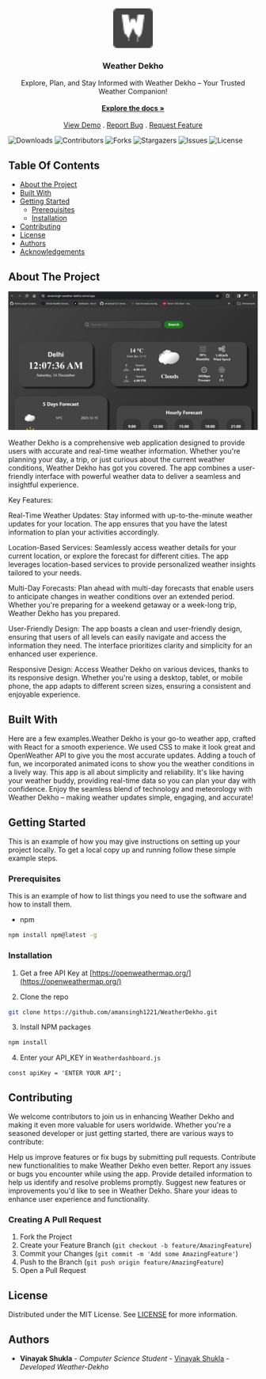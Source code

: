 <br/>
<p align="center">
  <a href="https://github.com/amansingh1221/WeatherDekho">
    <img src="./public/favicon-32x32.png" alt="Logo" width="80" height="80">
  </a>

  <h3 align="center">Weather Dekho</h3>

  <p align="center">
    Explore, Plan, and Stay Informed with Weather Dekho – Your Trusted Weather Companion!
    <br/>
    <br/>
    <a href="https://github.com/amansingh1221/WeatherDekho"><strong>Explore the docs »</strong></a>
    <br/>
    <br/>
    <a href="https://github.com/amansingh1221/WeatherDekho">View Demo</a>
    .
    <a href="https://github.com/amansingh1221/WeatherDekho/issues">Report Bug</a>
    .
    <a href="https://github.com/amansingh1221/WeatherDekho/issues">Request Feature</a>
  </p>
</p>

![Downloads](https://img.shields.io/github/downloads/amansingh1221/WeatherDekho/total) ![Contributors](https://img.shields.io/github/contributors/amansingh1221/WeatherDekho?color=dark-green) ![Forks](https://img.shields.io/github/forks/amansingh1221/WeatherDekho?style=social) ![Stargazers](https://img.shields.io/github/stars/amansingh1221/WeatherDekho?style=social) ![Issues](https://img.shields.io/github/issues/amansingh1221/WeatherDekho) ![License](https://img.shields.io/github/license/amansingh1221/WeatherDekho) 

## Table Of Contents

* [About the Project](#about-the-project)
* [Built With](#built-with)
* [Getting Started](#getting-started)
  * [Prerequisites](#prerequisites)
  * [Installation](#installation)
* [Contributing](#contributing)
* [License](#license)
* [Authors](#authors)
* [Acknowledgements](#acknowledgements)

## About The Project

![Screen Shot](./src/images/sample.png)

Weather Dekho is a comprehensive web application designed to provide users with accurate and real-time weather information. Whether you're planning your day, a trip, or just curious about the current weather conditions, Weather Dekho has got you covered. The app combines a user-friendly interface with powerful weather data to deliver a seamless and insightful experience.

Key Features:

Real-Time Weather Updates:
Stay informed with up-to-the-minute weather updates for your location. The app ensures that you have the latest information to plan your activities accordingly.

Location-Based Services:
Seamlessly access weather details for your current location, or explore the forecast for different cities. The app leverages location-based services to provide personalized weather insights tailored to your needs.

Multi-Day Forecasts:
Plan ahead with multi-day forecasts that enable users to anticipate changes in weather conditions over an extended period. Whether you're preparing for a weekend getaway or a week-long trip, Weather Dekho has you prepared.

User-Friendly Design:
The app boasts a clean and user-friendly design, ensuring that users of all levels can easily navigate and access the information they need. The interface prioritizes clarity and simplicity for an enhanced user experience.

Responsive Design:
Access Weather Dekho on various devices, thanks to its responsive design. Whether you're using a desktop, tablet, or mobile phone, the app adapts to different screen sizes, ensuring a consistent and enjoyable experience.

## Built With

Here are a few examples.Weather Dekho is your go-to weather app, crafted with React for a smooth experience. We used CSS to make it look great and OpenWeather API to give you the most accurate updates. Adding a touch of fun, we incorporated animated icons to show you the weather conditions in a lively way. This app is all about simplicity and reliability. It's like having your weather buddy, providing real-time data so you can plan your day with confidence. Enjoy the seamless blend of technology and meteorology with Weather Dekho – making weather updates simple, engaging, and accurate!

## Getting Started

This is an example of how you may give instructions on setting up your project locally.
To get a local copy up and running follow these simple example steps.

### Prerequisites

This is an example of how to list things you need to use the software and how to install them.

* npm

```sh
npm install npm@latest -g
```

### Installation

1. Get a free API Key at [https://openweathermap.org/](https://openweathermap.org/)

2. Clone the repo

```sh
git clone https://github.com/amansingh1221/WeatherDekho.git
```

3. Install NPM packages

```sh
npm install
```

4. Enter your API_KEY in `Weatherdashboard.js`

```JS
const apiKey = 'ENTER YOUR API';
```

## Contributing

We welcome contributors to join us in enhancing Weather Dekho and making it even more valuable for users worldwide. Whether you're a seasoned developer or just getting started, there are various ways to contribute:

Help us improve features or fix bugs by submitting pull requests.
Contribute new functionalities to make Weather Dekho even better.
Report any issues or bugs you encounter while using the app.
Provide detailed information to help us identify and resolve problems promptly.
Suggest new features or improvements you'd like to see in Weather Dekho.
Share your ideas to enhance user experience and functionality.


### Creating A Pull Request

1. Fork the Project
2. Create your Feature Branch (`git checkout -b feature/AmazingFeature`)
3. Commit your Changes (`git commit -m 'Add some AmazingFeature'`)
4. Push to the Branch (`git push origin feature/AmazingFeature`)
5. Open a Pull Request

## License

Distributed under the MIT License. See [LICENSE](https://github.com/amansingh1221/WeatherDekho/blob/main/LICENSE.md) for more information.

## Authors

* **Vinayak Shukla** - *Computer Science Student* - [Vinayak Shukla](https://github.com/Vinayak9889/) - *Developed Weather-Dekho*

